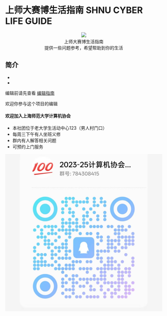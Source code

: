 # 上师大赛博生活指南 SHNU CYBER LIFE GUIDE

<p align="center">
  <img src="https://raw.github.com/AsukaIIV/SHNU_CYBER_LIFE_GUIDE/assets/readme.webp"/>
  <br>上师大赛博生活指南
  <br>提供一些问题参考，希望帮助到你的生活
</p>

## 简介 
 - 
 - 


编辑前请先查看 [编辑指南](/0%20-%20%20前言/编辑格式示例.md)

欢迎你参与这个项目的编辑

#### 欢迎加入上海师范大学计算机协会
- 本社团位于老大学生活动中心123（男人村门口）
- 每周三下午有人坐班义修
- 群内有人解答相关问题
- 可预约上门服务

![入群二维码](/assets/入群二维码.jpg)